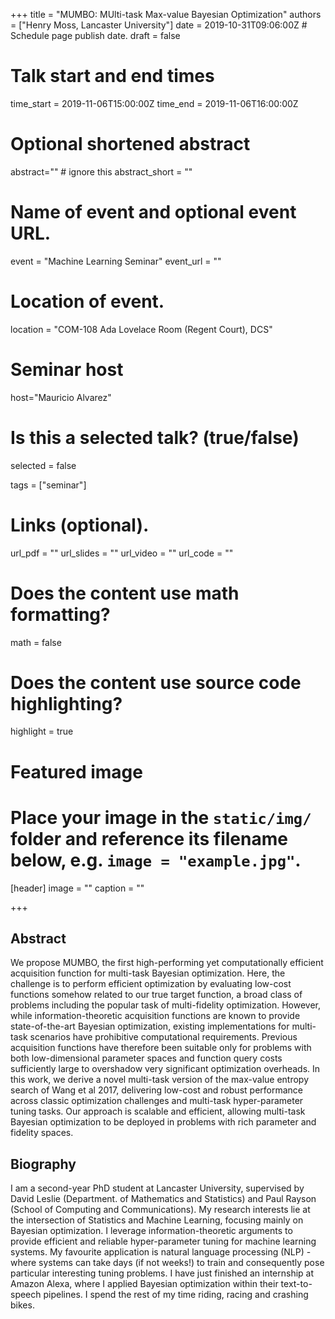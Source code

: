 +++
title = "MUMBO: MUlti-task Max-value Bayesian Optimization"
authors = ["Henry Moss, Lancaster University"]
date = 2019-10-31T09:06:00Z  # Schedule page publish date.
draft = false

# Talk start and end times
time_start = 2019-11-06T15:00:00Z
time_end = 2019-11-06T16:00:00Z

# Optional shortened abstract
abstract="" # ignore this
abstract_short = ""

# Name of event and optional event URL.
event = "Machine Learning Seminar"
event_url = ""

# Location of event.
location = "COM-108 Ada Lovelace Room (Regent Court), DCS"

# Seminar host
host="Mauricio Alvarez"

# Is this a selected talk? (true/false)
selected = false

tags = ["seminar"]

# Links (optional).
url_pdf = ""
url_slides = ""
url_video = ""
url_code = ""

# Does the content use math formatting?
math = false

# Does the content use source code highlighting?
highlight = true

# Featured image
# Place your image in the `static/img/` folder and reference its filename below, e.g. `image = "example.jpg"`.
[header]
image = ""
caption = ""

+++

## Abstract

We propose MUMBO, the first high-performing yet computationally efficient acquisition function for multi-task Bayesian optimization. Here, the challenge is to perform efficient optimization by evaluating low-cost functions somehow related to our true target function, a broad class of problems including the popular task of multi-fidelity optimization. However, while information-theoretic acquisition functions are known to provide state-of-the-art Bayesian optimization, existing implementations for multi-task scenarios have prohibitive computational requirements. Previous acquisition functions have therefore been suitable only for problems with both low-dimensional parameter spaces and function query costs sufficiently large to overshadow very significant optimization overheads. In this work, we derive a novel multi-task version of the max-value entropy search of Wang et al 2017, delivering low-cost and robust performance across classic optimization challenges and multi-task hyper-parameter tuning tasks. Our approach is scalable and efficient, allowing multi-task Bayesian optimization to be deployed in problems with rich parameter and fidelity spaces.

## Biography

I am a second-year PhD student at Lancaster University, supervised by David Leslie (Department. of Mathematics and Statistics) and Paul Rayson (School of Computing and Communications). My research interests lie at the intersection of Statistics and Machine Learning, focusing mainly on Bayesian optimization. I leverage information-theoretic arguments to provide efficient and reliable hyper-parameter tuning for machine learning systems. My favourite application is natural language processing (NLP) - where systems can take days (if not weeks!) to train and consequently pose particular interesting tuning problems. I have just finished an internship at Amazon Alexa, where I applied Bayesian optimization within their text-to-speech pipelines. I spend the rest of my time riding, racing and crashing bikes.